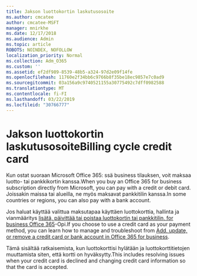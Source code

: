 ```yaml
---
title: Jakson luottokortin laskutusosoite
ms.author: cmcatee
author: cmcatee-MSFT
manager: mnirkhe
ms.date: 12/17/2018
ms.audience: Admin
ms.topic: article
ROBOTS: NOINDEX, NOFOLLOW
localization_priority: Normal
ms.collection: Adm_O365
ms.custom: ''
ms.assetid: ef2df989-8539-48b5-a324-97d2e09f14fe
ms.openlocfilehash: 11760e2f34bb6c9766b8f35be18ec9857e7c0ad9
ms.sourcegitcommit: 03a156a9c9740521155a30775492c7dff0982588
ms.translationtype: MT
ms.contentlocale: fi-FI
ms.lasthandoff: 03/22/2019
ms.locfileid: "30766777"
---
```

# <a name="billing-cycle-credit-card"></a><span data-ttu-id="61c17-102">Jakson luottokortin laskutusosoite</span><span class="sxs-lookup"><span data-stu-id="61c17-102">Billing cycle credit card</span></span>

<span data-ttu-id="61c17-103">Kun ostat suoraan Microsoft Office 365: ssä business tilauksen, voit maksaa luotto- tai pankkikortin kanssa.</span><span class="sxs-lookup"><span data-stu-id="61c17-103">When you buy an Office 365 for business subscription directly from Microsoft, you can pay with a credit or debit card.</span></span> <span data-ttu-id="61c17-104">Joissakin maissa tai alueilla, ne myös maksavat pankkitilin kanssa.</span><span class="sxs-lookup"><span data-stu-id="61c17-104">In some countries or regions, you can also pay with a bank account.</span></span>
  
<span data-ttu-id="61c17-105">Jos haluat käyttää valittua maksutapaa käyttäen luottokorttia, hallinta ja vianmääritys [lisätä, päivittää tai poistaa luottokortin tai pankkitilin, for business Office 365](https://support.office.com/article/30ba9c83-50d8-4020-90ed-830a5b8c8724?wt.mc_id=billing_cycle_AI)-Opi.</span><span class="sxs-lookup"><span data-stu-id="61c17-105">If you choose to use a credit card as your payment method, you can learn how to manage and troubleshoot from [Add, update, or remove a credit card or bank account in Office 365 for business](https://support.office.com/article/30ba9c83-50d8-4020-90ed-830a5b8c8724?wt.mc_id=billing_cycle_AI).</span></span>
  
<span data-ttu-id="61c17-106">Tämä sisältää ratkaisemista, kun luottokorttisi hylätään ja luottokorttitietojen muuttamista siten, että kortti on hyväksytty.</span><span class="sxs-lookup"><span data-stu-id="61c17-106">This includes resolving issues when your credit card is declined and changing credit card information so that the card is accepted.</span></span>
  

